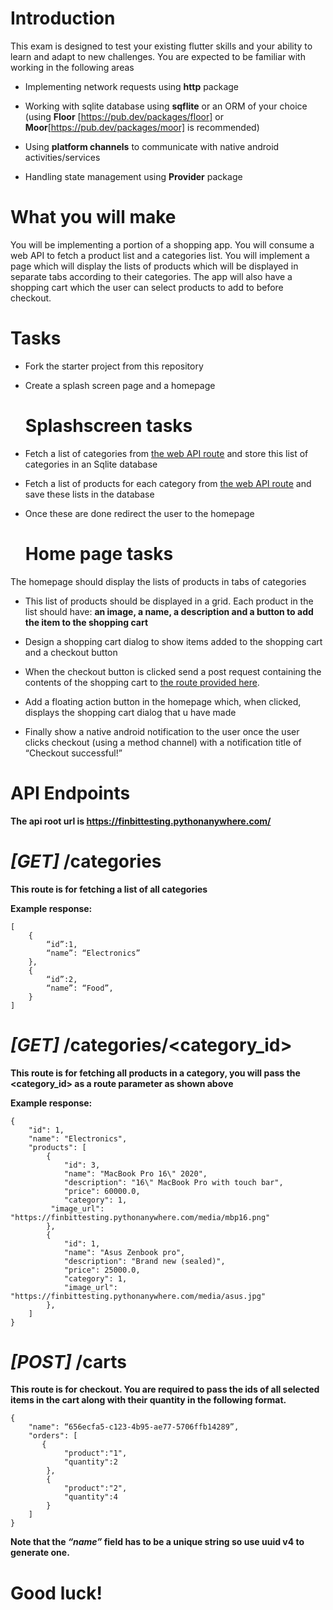 # Introduction
This exam is designed to test your existing flutter skills and your ability to learn and adapt to new challenges. You are expected to be familiar with working in the following areas

-   Implementing network requests using **http** package

-   Working with sqlite database using **sqflite** or an ORM of your choice (using **Floor** [https://pub.dev/packages/floor] or **Moor**[https://pub.dev/packages/moor] is recommended)
    
-   Using **platform channels** to communicate with native android activities/services
    
-   Handling state management using **Provider** package


# What you will make

You will be implementing a portion of a shopping app. You will consume a web API to fetch a product list and a categories list. You will implement a page which will display the lists of products which will be displayed in separate tabs according to their categories. The app will also have a shopping cart which the user can select products to add to before checkout.

# Tasks

 - Fork the starter project from this repository
 - Create a splash screen page  and a homepage


    # Splashscreen tasks
    
 - Fetch a list of categories from [the web API route](#get-categories) and store this list
       of categories in an Sqlite database
 - Fetch a list of products for each category from [the web API route](#get-categoriescategory_id) and save these lists
       in the database

 - Once these are done redirect the user to the homepage

	# Home page tasks  


  

The homepage should display the lists of products in tabs of categories
-   This list of products should be displayed in a grid. Each product in the list should have: **an image, a name, a description and a button to add the item to the shopping cart**

-   Design a shopping cart dialog to show items added to the shopping cart and a checkout button

-   When the checkout button is clicked send a post request containing the contents of the shopping cart to [the route provided here](#post-carts).

-   Add a floating action button in the homepage which, when clicked, displays the shopping cart dialog that u have made

-   Finally show a native android notification to the user once the user clicks checkout (using a method channel) with a notification title of “Checkout successful!” 


# API Endpoints
 **The api root url is https://finbittesting.pythonanywhere.com/**
 
  # *[GET]*  **/categories**

**This route is for fetching a list of all categories**

**Example response:**

    [
		{
			“id”:1,
			“name”: “Electronics”
		},
		{
			“id”:2,
			“name”: “Food”,
		}
	]


 # *[GET]* **/categories/<category_id>**
**This route is for fetching all products in a category, you will pass the <category_id> as a route parameter as shown above**	

**Example response:**

    {
        "id": 1,
        "name": "Electronics",
        "products": [
            {
                "id": 3,
                "name": "MacBook Pro 16\" 2020",
                "description": "16\" MacBook Pro with touch bar",
                "price": 60000.0,
                "category": 1,
             "image_url": "https://finbittesting.pythonanywhere.com/media/mbp16.png"
            },
            {
                "id": 1,
                "name": "Asus Zenbook pro",
                "description": "Brand new (sealed)",
                "price": 25000.0,
                "category": 1,
                "image_url": "https://finbittesting.pythonanywhere.com/media/asus.jpg"
            },
        ]
    }



 # *[POST]* **/carts**
 **This route is for checkout. You are required to pass the ids of all selected items in the cart along with their quantity in the following format.**

    {
        "name": “656ecfa5-c123-4b95-ae77-5706ffb14289”,
        "orders": [
           {
                "product":"1",
                "quantity":2
            },
            {
                "product":"2",
                "quantity":4
            }
        ]
    }
**Note that the *“name”* field has to be a unique string so use uuid v4 to generate one.**


# **Good luck!**